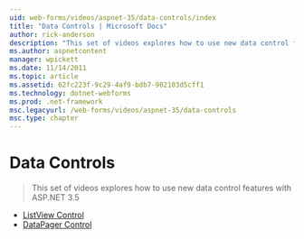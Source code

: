 ```yaml
---
uid: web-forms/videos/aspnet-35/data-controls/index
title: "Data Controls | Microsoft Docs"
author: rick-anderson
description: "This set of videos explores how to use new data control features with ASP.NET 3.5"
ms.author: aspnetcontent
manager: wpickett
ms.date: 11/14/2011
ms.topic: article
ms.assetid: 62fc223f-9c29-4af9-bdb7-902103d5cff1
ms.technology: dotnet-webforms
ms.prod: .net-framework
msc.legacyurl: /web-forms/videos/aspnet-35/data-controls
msc.type: chapter
---
```

Data Controls
====================
> This set of videos explores how to use new data control features with ASP.NET 3.5


- [ListView Control](the-listview-control.md)
- [DataPager Control](the-datapager-control.md)
